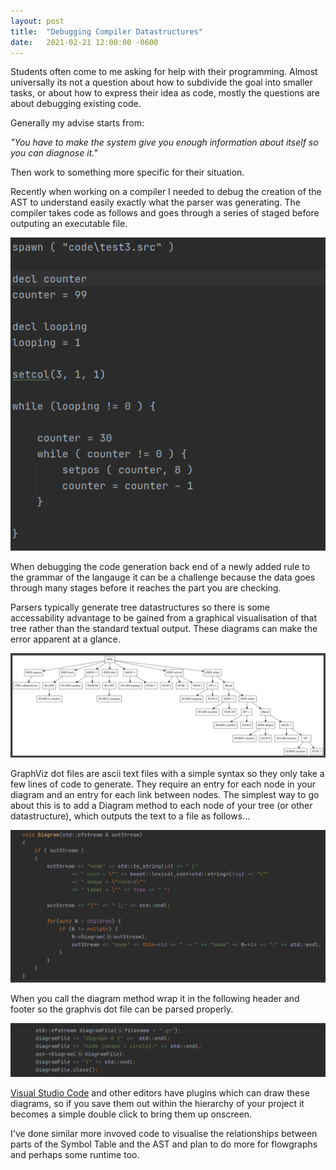 ```yaml
---
layout: post
title:  "Debugging Compiler Datastructures"
date:   2021-02-21 12:00:00 -0600
---
```


 
Students often come to me asking for help with their programming. Almost universally its not a question about how to subdivide the goal into smaller tasks, or about how to express their idea as code, mostly the questions are about debugging existing code.

Generally my advise starts from:

<i>"You have to make the system give you enough information about itself so you can diagnose it."</i>

Then work to something more specific for their situation.

Recently when working on a compiler I needed to debug the creation of the AST to understand easily exactly what the parser was generating. The compiler takes code as follows and goes through a series of staged before outputing an executable file.

![](/images/CODE1.png)

When debugging the code generation back end of a newly added rule to the grammar of the langauge it can be a challenge because the data goes through many stages before it reaches the part you are checking.

Parsers typically generate tree datastructures so there is some accessability advantage to be gained from a graphical visualisation of that tree rather than the standard textual output. These diagrams can make the error apparent at a glance.

![](/images/AST1.png)

GraphViz dot files are ascii text files with a simple syntax so they only take a few lines of code to generate. They require an entry for each node in your diagram and an entry for each link between nodes. The simplest way to go about this is to add a Diagram method to each node of your tree (or other datastructure), which outputs the text to a file as follows...

![](/images/DIAGCODE1.png)

When you call the diagram method wrap it in the following header and footer so the graphvis dot file can be parsed properly.

![](/images/DIAGCODE2.png)

 [Visual Studio Code](https://marketplace.visualstudio.com/items?itemName=joaompinto.vscode-graphviz) and other editors have plugins which can draw these diagrams, so if you save them out within the hierarchy of your project it becomes a simple double click to bring them up onscreen.

I've done similar more invoved code to visualise the relationships between parts of the Symbol Table and the AST and plan to do more for flowgraphs and perhaps some runtime too.